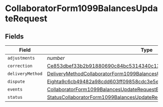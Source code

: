 # CollaboratorForm1099BalancesUpdateRequest


## Fields

| Field                                                                                                                                                               | Type                                                                                                                                                                | Required                                                                                                                                                            | Description                                                                                                                                                         |
| ------------------------------------------------------------------------------------------------------------------------------------------------------------------- | ------------------------------------------------------------------------------------------------------------------------------------------------------------------- | ------------------------------------------------------------------------------------------------------------------------------------------------------------------- | ------------------------------------------------------------------------------------------------------------------------------------------------------------------- |
| `adjustments`                                                                                                                                                       | *number*                                                                                                                                                            | :heavy_minus_sign:                                                                                                                                                  | N/A                                                                                                                                                                 |
| `correction`                                                                                                                                                        | [Ce853dbef33b2b91880690c84bc5314340c1301fd7b3503dd6ce79c844e2a481](../../models/shared/ce853dbef33b2b91880690c84bc5314340c1301fd7b3503dd6ce79c844e2a481.md)         | :heavy_minus_sign:                                                                                                                                                  | N/A                                                                                                                                                                 |
| `deliveryMethod`                                                                                                                                                    | [DeliveryMethodCollaboratorForm1099BalancesUpdateRequest](../../models/shared/deliverymethodcollaboratorform1099balancesupdaterequest.md)                           | :heavy_minus_sign:                                                                                                                                                  | N/A                                                                                                                                                                 |
| `dispute`                                                                                                                                                           | [Eighta9c6cb49482a98cdd603ff09858cdc3e5ef6ad9807c876c4161d925a96694a5](../../models/shared/eighta9c6cb49482a98cdd603ff09858cdc3e5ef6ad9807c876c4161d925a96694a5.md) | :heavy_minus_sign:                                                                                                                                                  | N/A                                                                                                                                                                 |
| `events`                                                                                                                                                            | [CollaboratorForm1099BalancesUpdateRequestEvents](../../models/shared/collaboratorform1099balancesupdaterequestevents.md)                                           | :heavy_minus_sign:                                                                                                                                                  | N/A                                                                                                                                                                 |
| `status`                                                                                                                                                            | [StatusCollaboratorForm1099BalancesUpdateRequest](../../models/shared/statuscollaboratorform1099balancesupdaterequest.md)                                           | :heavy_minus_sign:                                                                                                                                                  | N/A                                                                                                                                                                 |